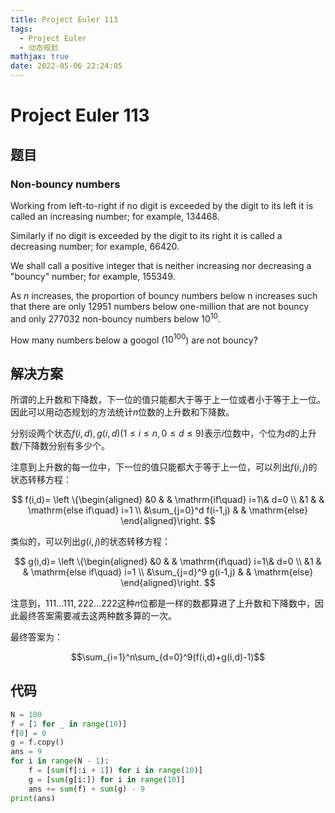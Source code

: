 ```yaml
---
title: Project Euler 113
tags:
  - Project Euler
  - 动态规划
mathjax: true
date: 2022-05-06 22:24:05
---
```


<escape><!-- more --></escape>

# Project Euler 113

## 题目

### Non-bouncy numbers

Working from left-to-right if no digit is exceeded by the digit to its left it is called an increasing number; for example, $134468$.

Similarly if no digit is exceeded by the digit to its right it is called a decreasing number; for example, $66420$.

We shall call a positive integer that is neither increasing nor decreasing a "bouncy" number; for example, $155349$.

As $n$ increases, the proportion of bouncy numbers below n increases such that there are only $12951$ numbers below one-million that are not bouncy and only $277032$ non-bouncy numbers below $10^{10}$.

How many numbers below a googol ($10^{100}$) are not bouncy?

## 解决方案

所谓的上升数和下降数，下一位的值只能都大于等于上一位或者小于等于上一位。因此可以用动态规划的方法统计$n$位数的上升数和下降数。

分别设两个状态$f(i,d),g(i,d)(1\le i\le n,0\le d\le 9)$表示$i$位数中，个位为$d$的上升数/下降数分别有多少个。

注意到上升数的每一位中，下一位的值只能都大于等于上一位，可以列出$f(i,j)$的状态转移方程：

$$
f(i,d)=
\left \{\begin{aligned}
  &0  & & \mathrm{if\quad} i=1\& d=0 \\
  &1  & & \mathrm{else if\quad} i=1 \\
  &\sum_{j=0}^d f(i-1,j) & & \mathrm{else}
\end{aligned}\right.
$$

类似的，可以列出$g(i,j)$的状态转移方程：

$$
g(i,d)=
\left \{\begin{aligned}
  &0  & & \mathrm{if\quad} i=1\& d=0 \\
  &1  & & \mathrm{else if\quad} i=1 \\
  &\sum_{j=d}^9 g(i-1,j) & & \mathrm{else}
\end{aligned}\right.
$$

注意到，$111\dots111,222\dots222$这种$n$位都是一样的数都算进了上升数和下降数中，因此最终答案需要减去这两种数多算的一次。

最终答案为：

$$\sum_{i=1}^n\sum_{d=0}^9(f(i,d)+g(i,d)-1)$$

## 代码

```py
N = 100
f = [1 for _ in range(10)]
f[0] = 0
g = f.copy()
ans = 9
for i in range(N - 1):
    f = [sum(f[:i + 1]) for i in range(10)]
    g = [sum(g[i:]) for i in range(10)]
    ans += sum(f) + sum(g) - 9
print(ans)

```
